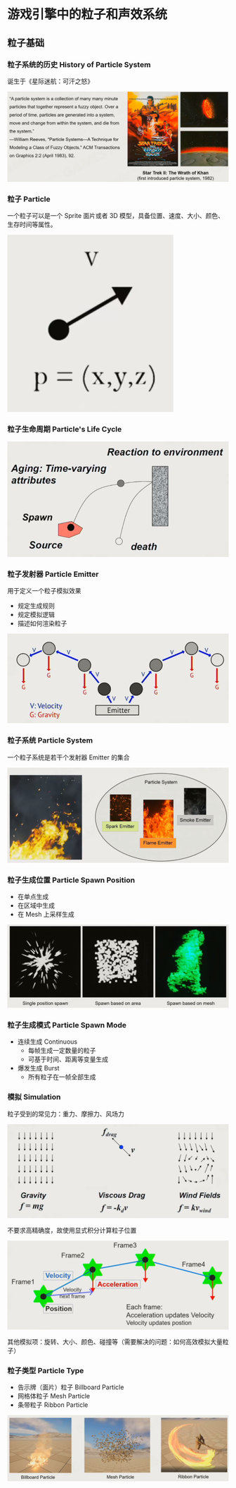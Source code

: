 # 游戏引擎中的粒子和声效系统

## 粒子基础

### 粒子系统的历史 History of Particle System

诞生于《星际迷航：可汗之怒》

![](attachments/Pasted%20image%2020220704181537.png)

### 粒子 Particle

一个粒子可以是一个 Sprite 面片或者 3D 模型，具备位置、速度、大小、颜色、生存时间等属性。

![](attachments/Pasted%20image%2020220704181718.png)

### 粒子生命周期 Particle's Life Cycle

![](attachments/Pasted%20image%2020220704181733.png)

### 粒子发射器 Particle Emitter

用于定义一个粒子模拟效果
- 规定生成规则
- 规定模拟逻辑
- 描述如何渲染粒子

![](attachments/Pasted%20image%2020220704183258.png)

### 粒子系统 Particle System

一个粒子系统是若干个发射器 Emitter 的集合

![](attachments/Pasted%20image%2020220704183435.png)

### 粒子生成位置 Particle Spawn Position

- 在单点生成
- 在区域中生成
- 在 Mesh 上采样生成

![](attachments/Pasted%20image%2020220704183559.png)

### 粒子生成模式 Particle Spawn Mode

- 连续生成 Continuous
	- 每帧生成一定数量的粒子
	- 可基于时间、距离等变量生成
- 爆发生成 Burst
	- 所有粒子在一帧全部生成

### 模拟 Simulation

粒子受到的常见力：重力、摩擦力、风场力

![](attachments/Pasted%20image%2020220704183930.png)

不要求高精确度，故使用显式积分计算粒子位置

![](attachments/Pasted%20image%2020220704184037.png)

其他模拟项：旋转、大小、颜色、碰撞等（需要解决的问题：如何高效模拟大量粒子）

### 粒子类型 Particle Type

- 告示牌（面片）粒子 Billboard Particle
- 网格体粒子 Mesh Particle
- 条带粒子 Ribbon Particle

![](attachments/Pasted%20image%2020220704184522.png)


